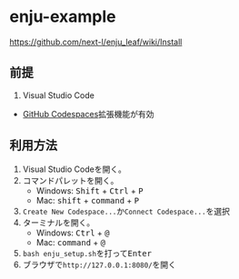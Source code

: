 # enju-example

https://github.com/next-l/enju_leaf/wiki/Install

## 前提
1. Visual Studio Code
  * [GitHub Codespaces](https://marketplace.visualstudio.com/items?itemName=GitHub.codespaces)拡張機能が有効

## 利用方法
1. Visual Studio Codeを開く。
1. コマンドパレットを開く。
    * Windows: <kbd>Shift</kbd> + <kbd>Ctrl</kbd> + <kbd>P</kbd>
    * Mac: <kbd>shift</kbd> + <kbd>command</kbd> + <kbd>P</kbd>
2. `Create New Codespace...`か`Connect Codespace...`を選択
3. ターミナルを開く。
    * Windows: <kbd>Ctrl</kbd> + <kbd>@</kbd>
    * Mac: <kbd>command</kbd> + <kbd>@</kbd>
4. `bash enju_setup.sh`を打って<kbd>Enter</kbd>
5. ブラウザで`http://127.0.0.1:8080/`を開く
